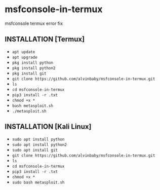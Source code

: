 # msfconsole-in-termux

msfconsole termux error fix

## INSTALLATION [Termux]

* `apt update`
* `apt upgrade`
* `pkg install python`
* `pkg install python2`
* `pkg install git`
* `git clone https://github.com/alvinbaby/msfconsole-in-termux.git`
* `ls`
* `cd msfconsole-in-termux`
* `pip3 install -r .txt`
* `chmod +x *`
* `bash metasploit.sh`
* `./metasploit.sh`

## INSTALLATION [Kali Linux]

* `sudo apt install python`
* `sudo apt install python2`
* `sudo apt install git`
* `git clone https://github.com/alvinbaby/msfconsole-in-termux.git`
* `ls`
* `cd msfconsole-in-termux`
* `pip3 install -r .txt`
* `chmod +x *`
* `sudo bash metasploit.sh`

